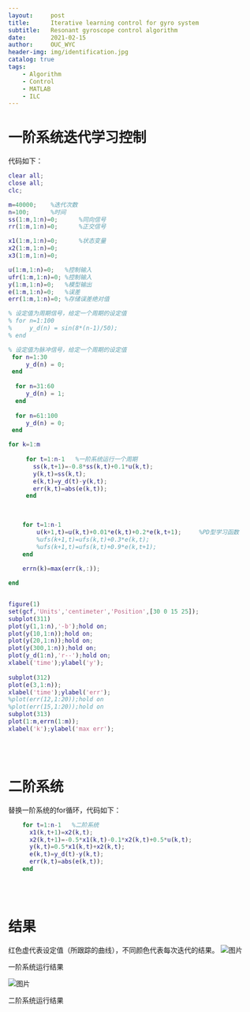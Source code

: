 ```yaml
---
layout:     post
title:      Iterative learning control for gyro system
subtitle:   Resonant gyroscope control algorithm
date:       2021-02-15
author:     OUC_WYC
header-img: img/identification.jpg
catalog: true
tags:
    - Algorithm
    - Control
    - MATLAB
    - ILC
---
```


<head>
    <script src="https://cdn.mathjax.org/mathjax/latest/MathJax.js?config=TeX-AMS-MML_HTMLorMML" type="text/javascript"></script>
    <script type="text/x-mathjax-config">
        MathJax.Hub.Config({
            tex2jax: {
            skipTags: ['script', 'noscript', 'style', 'textarea', 'pre'],
            inlineMath: [['$','$']]
            }
        });
    </script>
</head>     

# 一阶系统迭代学习控制
代码如下：
```MATLAB
clear all;
close all;
clc;

m=40000;    %迭代次数
n=100;      %时间
ss(1:m,1:n)=0;      %同向信号
rr(1:m,1:n)=0;      %正交信号

x1(1:m,1:n)=0;      %状态变量
x2(1:m,1:n)=0; 
x3(1:m,1:n)=0; 

u(1:m,1:n)=0;   %控制输入
ufr(1:m,1:n)=0; %控制输入
y(1:m,1:n)=0;   %模型输出
e(1:m,1:n)=0;   %误差
err(1:m,1:n)=0; %存储误差绝对值

% 设定值为周期信号，给定一个周期的设定值
% for n=1:100
%     y_d(n) = sin(8*(n-1)/50); 
% end

% 设定值为脉冲信号，给定一个周期的设定值
 for n=1:30
     y_d(n) = 0; 
 end
 
  for n=31:60
     y_d(n) = 1; 
  end
 
  for n=61:100
     y_d(n) = 0; 
 end

for k=1:m    
    
     for t=1:n-1   %一阶系统运行一个周期
       ss(k,t+1)=-0.8*ss(k,t)+0.1*u(k,t);
       y(k,t)=ss(k,t);
       e(k,t)=y_d(t)-y(k,t);
       err(k,t)=abs(e(k,t));      
     end
 

    
    for t=1:n-1
        u(k+1,t)=u(k,t)+0.01*e(k,t)+0.2*e(k,t+1);     %PD型学习函数 
        %ufs(k+1,t)=ufs(k,t)+0.3*e(k,t); 
        %ufs(k+1,t)=ufs(k,t)+0.9*e(k,t+1);   
    end
    
    errn(k)=max(err(k,:));

end


figure(1)
set(gcf,'Units','centimeter','Position',[30 0 15 25]);
subplot(311)
plot(y(1,1:n),'-b');hold on;
plot(y(10,1:n));hold on;
plot(y(20,1:n));hold on;
plot(y(300,1:n));hold on;
plot(y_d(1:n),'r--');hold on;
xlabel('time');ylabel('y'); 
 
subplot(312) 
plot(e(3,1:n));
xlabel('time');ylabel('err'); 
%plot(err(12,1:20));hold on
%plot(err(15,1:20));hold on
subplot(313)
plot(1:m,errn(1:m));
xlabel('k');ylabel('max err'); 

```

<br>
<br>

# 二阶系统
替换一阶系统的for循环，代码如下：
```MATLAB
    for t=1:n-1   %二阶系统
      x1(k,t+1)=x2(k,t);
      x2(k,t+1)=-0.5*x1(k,t)-0.1*x2(k,t)+0.5*u(k,t);
      y(k,t)=0.5*x1(k,t)+x2(k,t);
      e(k,t)=y_d(t)-y(k,t);
      err(k,t)=abs(e(k,t));      
    end
```
<br>
<br>



# 结果
红色虚代表设定值（所跟踪的曲线），不同颜色代表每次迭代的结果。
![图片](/img/ILC/一阶系统.png)

一阶系统运行结果

![图片](/img/ILC/二阶系统.png)

二阶系统运行结果